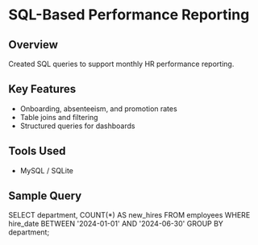 # SQL-Based Performance Reporting

## Overview
Created SQL queries to support monthly HR performance reporting.

## Key Features
- Onboarding, absenteeism, and promotion rates
- Table joins and filtering
- Structured queries for dashboards

## Tools Used
- MySQL / SQLite

## Sample Query
SELECT department, COUNT(*) AS new_hires
FROM employees
WHERE hire_date BETWEEN '2024-01-01' AND '2024-06-30'
GROUP BY department;
